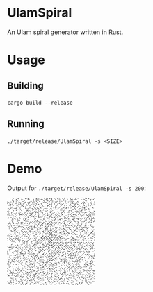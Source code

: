 # UlamSpiral
An Ulam spiral generator written in Rust.

# Usage
## Building
`cargo build --release`
## Running
`./target/release/UlamSpiral -s <SIZE>`

# Demo
Output for `./target/release/UlamSpiral -s 200`:

![sample200.png](sample200.png)
